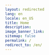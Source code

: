 ```yaml
---
layout: redirected
lang: en
locale: en_US
title: Home
description: 
image_banner_link: 
sitemap: false
permalink: /
redirect_to: /en/
---
```

